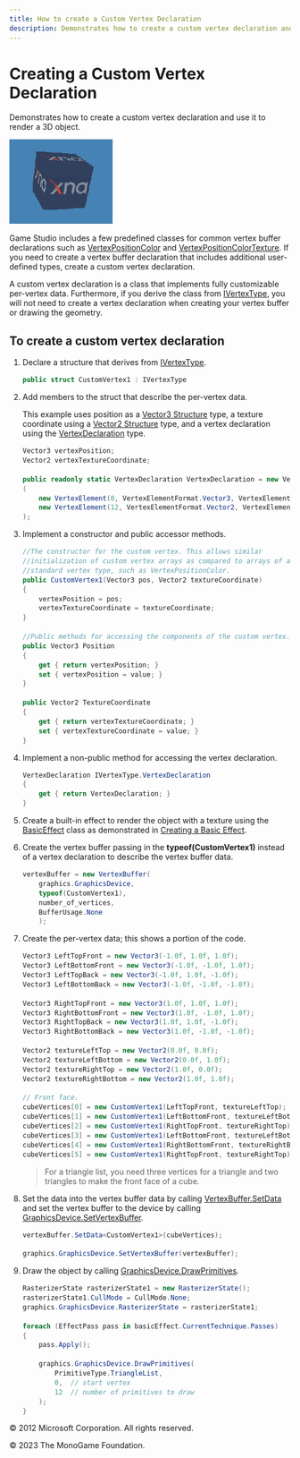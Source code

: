 ```yaml
---
title: How to create a Custom Vertex Declaration
description: Demonstrates how to create a custom vertex declaration and use it to render a 3D object.
---
```


# Creating a Custom Vertex Declaration

Demonstrates how to create a custom vertex declaration and use it to render a 3D object.

![Custom Vertex Example](images/graphics_custom_vertex.png)

Game Studio includes a few predefined classes for common vertex buffer declarations such as [VertexPositionColor](xref:Microsoft.Xna.Framework.Graphics.VertexPositionColor) and [VertexPositionColorTexture](xref:Microsoft.Xna.Framework.Graphics.VertexPositionColorTexture). If you need to create a vertex buffer declaration that includes additional user-defined types, create a custom vertex declaration.

A custom vertex declaration is a class that implements fully customizable per-vertex data. Furthermore, if you derive the class from [IVertexType](xref:Microsoft.Xna.Framework.Graphics.IVertexType), you will not need to create a vertex declaration when creating your vertex buffer or drawing the geometry.

## To create a custom vertex declaration

1. Declare a structure that derives from [IVertexType](xref:Microsoft.Xna.Framework.Graphics.IVertexType).

    ```csharp
    public struct CustomVertex1 : IVertexType
    ```

2. Add members to the struct that describe the per-vertex data.

    This example uses position as a [Vector3 Structure](xref:Microsoft.Xna.Framework.Vector3) type, a texture coordinate using a [Vector2 Structure](xref:Microsoft.Xna.Framework.Vector2) type, and a vertex declaration using the [VertexDeclaration](xref:Microsoft.Xna.Framework.Graphics.VertexDeclaration) type.

    ```csharp
    Vector3 vertexPosition;
    Vector2 vertexTextureCoordinate;
    
    public readonly static VertexDeclaration VertexDeclaration = new VertexDeclaration
    (
        new VertexElement(0, VertexElementFormat.Vector3, VertexElementUsage.Position, 0),
        new VertexElement(12, VertexElementFormat.Vector2, VertexElementUsage.TextureCoordinate, 0)
    );
    ```

3. Implement a constructor and public accessor methods.

    ```csharp
    //The constructor for the custom vertex. This allows similar 
    //initialization of custom vertex arrays as compared to arrays of a 
    //standard vertex type, such as VertexPositionColor.
    public CustomVertex1(Vector3 pos, Vector2 textureCoordinate)
    {
        vertexPosition = pos;
        vertexTextureCoordinate = textureCoordinate;
    }
    
    //Public methods for accessing the components of the custom vertex.
    public Vector3 Position
    {
        get { return vertexPosition; }
        set { vertexPosition = value; }
    }
    
    public Vector2 TextureCoordinate
    {
        get { return vertexTextureCoordinate; }
        set { vertexTextureCoordinate = value; }
    }
    ```

4. Implement a non-public method for accessing the vertex declaration.

    ```csharp
    VertexDeclaration IVertexType.VertexDeclaration
    {
        get { return VertexDeclaration; }
    }
    ```

5. Create a built-in effect to render the object with a texture using the [BasicEffect](xref:Microsoft.Xna.Framework.Graphics.BasicEffect) class as demonstrated in [Creating a Basic Effect](./HowTo_Create_a_BasicEffect.md).

6. Create the vertex buffer passing in the **typeof(CustomVertex1)** instead of a vertex declaration to describe the vertex buffer data.

    ```csharp
    vertexBuffer = new VertexBuffer(
        graphics.GraphicsDevice,
        typeof(CustomVertex1),
        number_of_vertices,
        BufferUsage.None
        );
    ```

7. Create the per-vertex data; this shows a portion of the code.

    ```csharp
    Vector3 LeftTopFront = new Vector3(-1.0f, 1.0f, 1.0f);
    Vector3 LeftBottomFront = new Vector3(-1.0f, -1.0f, 1.0f);
    Vector3 LeftTopBack = new Vector3(-1.0f, 1.0f, -1.0f);
    Vector3 LeftBottomBack = new Vector3(-1.0f, -1.0f, -1.0f);
    
    Vector3 RightTopFront = new Vector3(1.0f, 1.0f, 1.0f);
    Vector3 RightBottomFront = new Vector3(1.0f, -1.0f, 1.0f);
    Vector3 RightTopBack = new Vector3(1.0f, 1.0f, -1.0f);
    Vector3 RightBottomBack = new Vector3(1.0f, -1.0f, -1.0f);
    
    Vector2 textureLeftTop = new Vector2(0.0f, 0.0f);
    Vector2 textureLeftBottom = new Vector2(0.0f, 1.0f);
    Vector2 textureRightTop = new Vector2(1.0f, 0.0f);
    Vector2 textureRightBottom = new Vector2(1.0f, 1.0f);
    
    // Front face.
    cubeVertices[0] = new CustomVertex1(LeftTopFront, textureLeftTop);
    cubeVertices[1] = new CustomVertex1(LeftBottomFront, textureLeftBottom);
    cubeVertices[2] = new CustomVertex1(RightTopFront, textureRightTop);
    cubeVertices[3] = new CustomVertex1(LeftBottomFront, textureLeftBottom);
    cubeVertices[4] = new CustomVertex1(RightBottomFront, textureRightBottom);
    cubeVertices[5] = new CustomVertex1(RightTopFront, textureRightTop);
    ```

    > For a triangle list, you need three vertices for a triangle and two triangles to make the front face of a cube.

8. Set the data into the vertex buffer data by calling [VertexBuffer.SetData](xref:Microsoft.Xna.Framework.Graphics.VertexBuffer) and set the vertex buffer to the device by calling [GraphicsDevice.SetVertexBuffer](xref:Microsoft.Xna.Framework.Graphics.GraphicsDevice).

    ```csharp
    vertexBuffer.SetData<CustomVertex1>(cubeVertices);
    
    graphics.GraphicsDevice.SetVertexBuffer(vertexBuffer);
    ```

9. Draw the object by calling [GraphicsDevice.DrawPrimitives](xref:Microsoft.Xna.Framework.Graphics.GraphicsDevice).

    ```csharp
    RasterizerState rasterizerState1 = new RasterizerState();
    rasterizerState1.CullMode = CullMode.None;
    graphics.GraphicsDevice.RasterizerState = rasterizerState1;
    
    foreach (EffectPass pass in basicEffect.CurrentTechnique.Passes)
    {
        pass.Apply();
    
        graphics.GraphicsDevice.DrawPrimitives(
            PrimitiveType.TriangleList,
            0,  // start vertex
            12  // number of primitives to draw
        );
    }
    ```

© 2012 Microsoft Corporation. All rights reserved.  

© 2023 The MonoGame Foundation.
